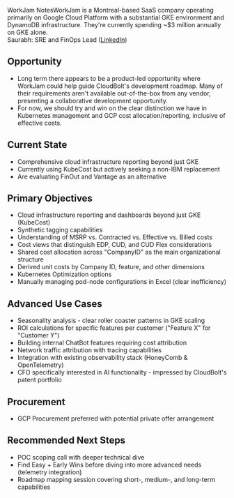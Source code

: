 WorkJam NotesWorkJam is a Montreal-based SaaS company operating primarily on Google Cloud Platform with a substantial GKE environment and DynamoDB infrastructure. They're currently spending ~$3 million annually on GKE alone.  
Saurabh: SRE and FinOps Lead ([LinkedIn](https://www.linkedin.com/in/saurabhvichare22/))  

## Opportunity
- Long term there appears to be a product-led opportunity where WorkJam could help guide CloudBolt's development roadmap. Many of their requirements aren't available out-of-the-box from any vendor, presenting a collaborative development opportunity.
- For now, we should try and win on the clear distinction we have in Kubernetes management and GCP cost allocation/reporting, inclusive of effective costs.

## Current State
- Comprehensive cloud infrastructure reporting beyond just GKE
- Currently using KubeCost but actively seeking a non-IBM replacement
- Are evaluating FinOut and Vantage as an alternative

  

## Primary Objectives
- Cloud infrastructure reporting and dashboards beyond just GKE (KubeCost)
- Synthetic tagging capabilities
- Understanding of MSRP vs. Contracted vs. Effective vs. Billed costs
- Cost views that distinguish EDP, CUD, and CUD Flex considerations
- Shared cost allocation across "CompanyID" as the main organizational structure
- Derived unit costs by Company ID, feature, and other dimensions
- Kubernetes Optimization options
- Manually managing pod-node configurations in Excel (clear inefficiency)

## **Advanced Use Cases**
- Seasonality analysis - clear roller coaster patterns in GKE scaling
- ROI calculations for specific features per customer ("Feature X" for "Customer Y")
- Building internal ChatBot features requiring cost attribution
- Network traffic attribution with tracing capabilities
- Integration with existing observability stack (HoneyComb & OpenTelemetry)
- CFO specifically interested in AI functionality - impressed by CloudBolt's patent portfolio

## Procurement
- GCP Procurement preferred with potential private offer arrangement

## Recommended Next Steps

- POC scoping call with deeper technical dive
- Find Easy + Early Wins before diving into more advanced needs (telemetry integration)
- Roadmap mapping session covering short-, medium-, and long-term capabilities